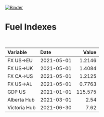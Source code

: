 [![Binder](https://mybinder.org/badge_logo.svg)](https://mybinder.org/v2/gh/AyrtonB/Global-Gas-Prices/master)

# Fuel Indexes

<br>

| Variable     | Date       |    Value |
|:-------------|:-----------|---------:|
| FX US->EU    | 2021-05-01 |   1.2146 |
| FX US->UK    | 2021-05-01 |   1.4084 |
| FX CA->US    | 2021-05-01 |   1.2125 |
| FX US->AL    | 2021-05-01 |   0.7763 |
| GDP US       | 2021-01-01 | 115.575  |
| Alberta Hub  | 2021-03-01 |   2.54   |
| Victoria Hub | 2021-06-30 |   7.62   |